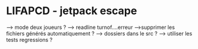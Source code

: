 # LIFAPCD - jetpack escape

--> mode deux joueurs ?
--> readline turnof....erreur
-->supprimer les fichiers générés automatiquement ?
--> dossiers dans le src ?
--> utiliser les tests regressions ?